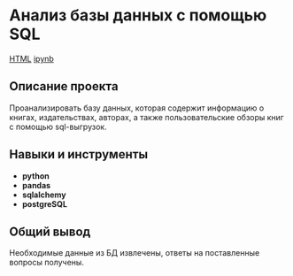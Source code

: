 # Анализ базы данных с помощью SQL
[HTML](https://github.com/Joker2k79/Portfolio/blob/main/12_sql_project/final_project_sql.html) [ipynb](https://github.com/Joker2k79/Portfolio/blob/main/12_sql_project/final_project_sql.ipynb)

## Описание проекта

Проанализировать базу данных, которая содержит информацию о книгах, издательствах, авторах, а также пользовательские обзоры книг с помощью sql-выгрузок.

## Навыки и инструменты

- **python**
- **pandas**
- **sqlalchemy**
- **postgreSQL**

##

## Общий вывод
Необходимые данные из БД извлечены, ответы на поставленные вопросы получены.

